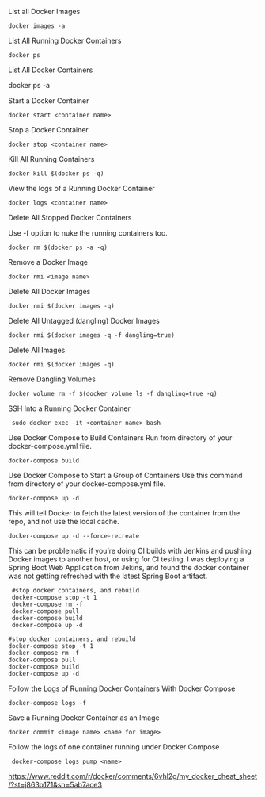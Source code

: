 List all Docker Images

    docker images -a

List All Running Docker Containers

    docker ps

List All Docker Containers

   docker ps -a

Start a Docker Container

    docker start <container name>

Stop a Docker Container

    docker stop <container name>

Kill All Running Containers

    docker kill $(docker ps -q)

View the logs of a Running Docker Container

    docker logs <container name>

Delete All Stopped Docker Containers

   Use -f option to nuke the running containers too.

    docker rm $(docker ps -a -q)

Remove a Docker Image

    docker rmi <image name>

Delete All Docker Images

    docker rmi $(docker images -q)

Delete All Untagged (dangling) Docker Images

    docker rmi $(docker images -q -f dangling=true)

Delete All Images

    docker rmi $(docker images -q)

Remove Dangling Volumes

    docker volume rm -f $(docker volume ls -f dangling=true -q)

SSH Into a Running Docker Container


     sudo docker exec -it <container name> bash

Use Docker Compose to Build Containers
Run from directory of your docker-compose.yml file.


    docker-compose build

Use Docker Compose to Start a Group of Containers
Use this command from directory of your docker-compose.yml file.


    docker-compose up -d

This will tell Docker to fetch the latest version of the container from the repo, and not use the local cache.


    docker-compose up -d --force-recreate

This can be problematic if you’re doing CI builds with Jenkins and pushing Docker images to another host, or using for CI testing. I was deploying a Spring Boot Web Application from Jekins, and found the docker container was not getting refreshed with the latest Spring Boot artifact.


     #stop docker containers, and rebuild
     docker-compose stop -t 1
     docker-compose rm -f
     docker-compose pull
     docker-compose build
     docker-compose up -d

    #stop docker containers, and rebuild
    docker-compose stop -t 1
    docker-compose rm -f
    docker-compose pull
    docker-compose build
    docker-compose up -d

Follow the Logs of Running Docker Containers With Docker Compose

    docker-compose logs -f

Save a Running Docker Container as an Image


    docker commit <image name> <name for image>

Follow the logs of one container running under Docker Compose


     docker-compose logs pump <name>



https://www.reddit.com/r/docker/comments/6vhl2g/my_docker_cheat_sheet/?st=j863q171&sh=5ab7ace3